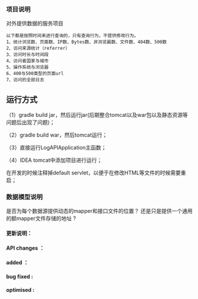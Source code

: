 ### 项目说明
  对外提供数据的服务项目
  ```
  以下都是按照时间来进行查询的，只有查询行为，不提供修改行为。
  1、统计浏览数、页面数、IP数、Bytes数、非浏览器数、文件数、404数、500数
  2、访问来源统计（referrer）
  3、访问时长与时间段
  4、访问者国家与城市
  5、操作系统与浏览器
  6、400与500类型的页面url
  7、访问的全部日志
  ```

运行方式
--------------
  （1）gradle build jar，然后运行jar(后期整合tomcat以及war包以及静态资源等问题后出现了问题)；
 
  （2）gradle build war，然后tomcat运行；
 
  （3）直接运行LogAPIApplication主函数；
  
  （4）IDEA tomcat中添加项目进行运行；
  
  在开发的时候注释掉default servlet，以便于在修改HTML等文件的时候需要重启；
  
### 数据模型说明

是否为每个数据源提供动态的mapper和接口文件的位置？
还是只是提供一个通用的额mapper文件存储的地址  ?
  
#### 更新说明：

#### API changes ：

#### added ：

#### bug fixed :

#### optimised :
